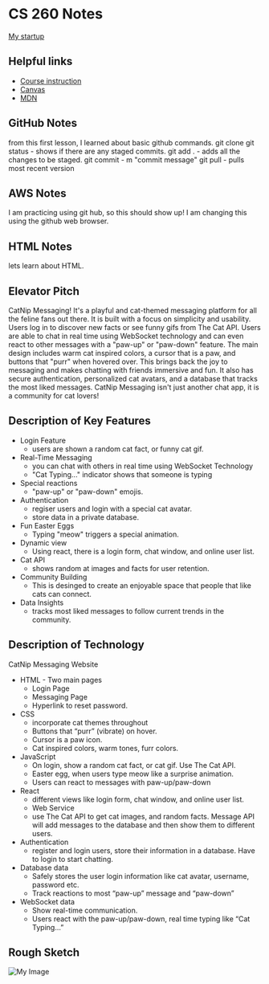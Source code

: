 # CS 260 Notes

[My startup](https://simon.cs260.click)

## Helpful links

- [Course instruction](https://github.com/webprogramming260)
- [Canvas](https://byu.instructure.com)
- [MDN](https://developer.mozilla.org)

## GitHub Notes
from this first lesson, I learned about basic github commands. 
git clone <repository-url>
git status - shows if there are any staged commits. 
git add . - adds all the changes to be staged. 
git commit - m "commit message" 
git pull - pulls most recent version


## AWS Notes
I am practicing using git hub, so this should show up! 
I am changing this using the github web browser. 

## HTML Notes

lets learn about HTML. 

## Elevator Pitch
CatNip Messaging! It's a playful and cat-themed messaging platform for all the feline fans out there.
It is built with a focus on simplicity and usability. Users log in to discover new facts or see funny gifs from The Cat API.
Users are able to chat in real time using WebSocket technology and can even react to other messages with a "paw-up" or "paw-down" feature.
The main design includes warm cat inspired colors, a cursor that is a paw, and buttons that "purr" when hovered over. 
This brings back the joy to messaging and makes chatting with friends immersive and fun.
It also has secure authentication, personalized cat avatars, and a database that tracks the most liked messages.
CatNip Messaging isn't just another chat app, it is a community for cat lovers!

## Description of Key Features
- Login Feature
    - users are shown a random cat fact, or funny cat gif. 
- Real-Time Messaging
    - you can chat with others in real time using WebSocket Technology
    - "Cat Typing..." indicator shows that someone is typing
- Special reactions
    - "paw-up" or "paw-down" emojis.
- Authentication
    - regiser users and login with a special cat avatar.
    - store data in a private database.
- Fun Easter Eggs
    - Typing "meow" triggers a special animation.
- Dynamic view
    - Using react, there is a login form, chat window, and online user list. 
- Cat API
    - shows random at images and facts for user retention. 
- Community Building
    - This is desinged to create an enjoyable space that people that like cats can connect.
- Data Insights
    - tracks most liked messages to follow current trends in the community. 

## Description of Technology
CatNip Messaging Website
- HTML - Two main pages
    - Login Page
    - Messaging Page
    - Hyperlink to reset password. 
- CSS
    - incorporate cat themes throughout
    - Buttons that “purr” (vibrate) on hover. 
    - Cursor is a paw icon. 
    - Cat inspired colors, warm tones, furr colors. 
- JavaScript
    - On login, show a random cat fact, or cat gif. Use The Cat API.
    - Easter egg, when users type meow like a surprise animation. 
    - Users can react to messages with paw-up/paw-down
- React 
    - different views like login form, chat window, and online user list. 
    - Web Service
    - use The Cat API to get cat images, and random facts. Message API will add messages to the database and then show them to different users. 
- Authentication
    - register and login users, store their information in a database. Have to login to start chatting. 
- Database data
    - Safely stores the user login information like cat avatar, username, password etc. 
    - Track reactions to most “paw-up” message and “paw-down”
- WebSocket data
    - Show real-time communication. 
    - Users react with the paw-up/paw-down, real time typing like “Cat Typing…”

## Rough Sketch
![My Image](IMG_0934.png)